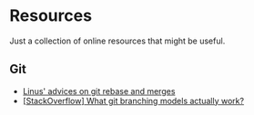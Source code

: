 # Resources

Just a collection of online resources that might be useful.

## Git

 * [Linus' advices on git rebase and merges](http://www.mail-archive.com/dri-devel@lists.sourceforge.net/msg39091.html)
 * [[StackOverflow] What git branching models actually work?](http://stackoverflow.com/questions/2621610/what-git-branching-models-actually-work)

